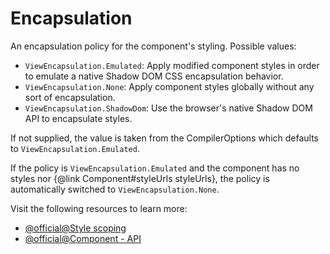 # Encapsulation

An encapsulation policy for the component's styling. Possible values:

- `ViewEncapsulation.Emulated`: Apply modified component styles in order to emulate a native Shadow DOM CSS
  encapsulation behavior.
- `ViewEncapsulation.None`: Apply component styles globally without any sort of encapsulation.
- `ViewEncapsulation.ShadowDom`: Use the browser's native Shadow DOM API to encapsulate styles.

If not supplied, the value is taken from the CompilerOptions which defaults to `ViewEncapsulation.Emulated`.

If the policy is `ViewEncapsulation.Emulated` and the component has no styles nor {@link Component#styleUrls styleUrls},
the policy is automatically switched to `ViewEncapsulation.None`.

Visit the following resources to learn more:

- [@official@Style scoping](https://angular.dev/guide/components/styling#style-scoping)
- [@official@Component - API](https://angular.dev/api/core/Component#encapsulation)

